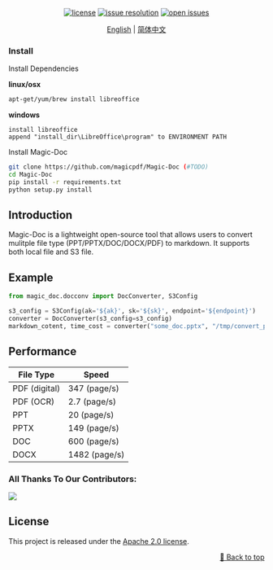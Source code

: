 
<div id="top"></div>
<div align="center">

[![license](https://img.shields.io/github/license/magicpdf/Magic-Doc.svg)](https://github.com/magicpdf/Magic-Doc/tree/main/LICENSE)
[![issue resolution](https://img.shields.io/github/issues-closed-raw/magicpdf/Magic-Doc)](https://github.com/magicpdf/Magic-Doc/issues)
[![open issues](https://img.shields.io/github/issues-raw/magicpdf/Magic-Doc)](https://github.com/magicpdf/Magic-Doc/issues)

[English](READMD.md) | [简体中文](README_zh-CN.md)

</div>

<div align="center">

</div>


### Install

Install Dependencies

**linux/osx** 

```bash
apt-get/yum/brew install libreoffice
```

**windows**
```text
install libreoffice 
append "install_dir\LibreOffice\program" to ENVIRONMENT PATH
```


Install Magic-Doc

```bash
git clone https://github.com/magicpdf/Magic-Doc (#TODO)
cd Magic-Doc
pip install -r requirements.txt
python setup.py install
```


## Introduction

Magic-Doc is a lightweight open-source tool that allows users to convert mulitple file type (PPT/PPTX/DOC/DOCX/PDF) to markdown. It supports both local file and S3 file.


## Example
```python
from magic_doc.docconv import DocConverter, S3Config

s3_config = S3Config(ak='${ak}', sk='${sk}', endpoint='${endpoint}')
converter = DocConverter(s3_config=s3_config)
markdown_cotent, time_cost = converter("some_doc.pptx", "/tmp/convert_progress.txt", conv_timeout=300)
```

## Performance

| File Type        | Speed | 
| ------------------ | -------- | 
| PDF (digital)        | 347 (page/s) | 
| PDF (OCR)           | 2.7 (page/s)  |   #TODO 需要更新为多线程版本的 OCR 识别程序
| PPT                 | 20 (page/s)   | 
| PPTX                | 149 (page/s)   | 
| DOC                 | 600 (page/s)   | 
| DOCX                | 1482 (page/s)   | 

### All Thanks To Our Contributors:

<a href="https://github.com/magicpdf/Magic-Doc/graphs/contributors">
  <img src="https://contrib.rocks/image?repo=magicpdf/Magic-Doc" />
</a>

## License

This project is released under the [Apache 2.0 license](LICENSE).

<p align="right"><a href="#top">🔼 Back to top</a></p>
